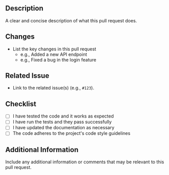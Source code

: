 ## Description

A clear and concise description of what this pull request does.

## Changes

- List the key changes in this pull request
    - e.g., Added a new API endpoint
    - e.g., Fixed a bug in the login feature

## Related Issue

- Link to the related issue(s) (e.g., `#123`).

## Checklist

- [ ] I have tested the code and it works as expected
- [ ] I have run the tests and they pass successfully
- [ ] I have updated the documentation as necessary
- [ ] The code adheres to the project's code style guidelines

## Additional Information

Include any additional information or comments that may be relevant to this pull request.
